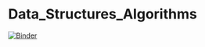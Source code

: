 # Data_Structures_Algorithms
[![Binder](https://mybinder.org/badge_logo.svg)](https://mybinder.org/v2/gh/MMI7865/Data_Structures_Algorithms/HEAD)
